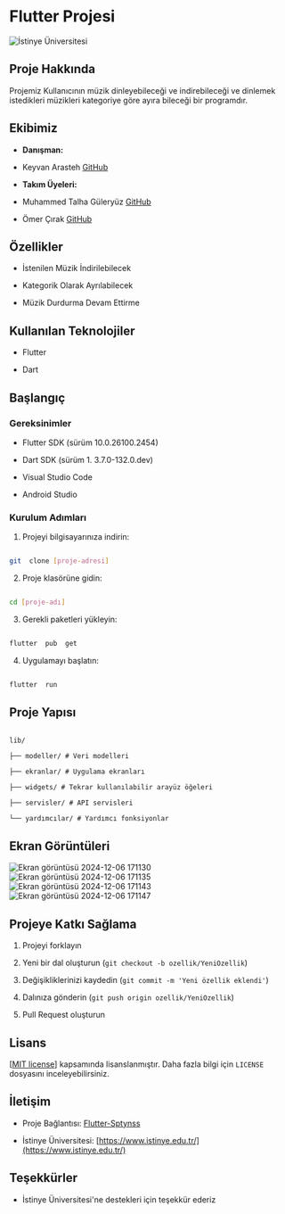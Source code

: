 
# Flutter Projesi

  

![İstinye Üniversitesi](https://www.unitededucation.com/linklogoch/istinye-university-logo.png)

  

## Proje Hakkında

Projemiz Kullanıcının müzik dinleyebileceği ve indirebileceği ve dinlemek istedikleri müzikleri kategoriye göre ayıra bileceği bir programdır.
  

## Ekibimiz

-  **Danışman:**
- Keyvan Arasteh [GitHub](https://github.com/keyvanarasteh)


-  **Takım Üyeleri:**
- Muhammed Talha Güleryüz  [GitHub](https://github.com/TalhaGuer)
- Ömer Çırak [GitHub](https://github.com/omercirak28)
## Özellikler

- İstenilen Müzik İndirilebilecek

- Kategorik Olarak Ayrılabilecek

- Müzik Durdurma Devam Ettirme
  

## Kullanılan Teknolojiler

- Flutter

- Dart
  

## Başlangıç

  

### Gereksinimler

- Flutter SDK (sürüm 10.0.26100.2454)

- Dart SDK (sürüm 1.  3.7.0-132.0.dev)

- Visual Studio Code 

- Android Studio  

### Kurulum Adımları

1. Projeyi bilgisayarınıza indirin:

```bash

git  clone [proje-adresi]

```

  

2. Proje klasörüne gidin:

```bash

cd [proje-adı]

```

  

3. Gerekli paketleri yükleyin:

```bash

flutter  pub  get

```

  

4. Uygulamayı başlatın:

```bash

flutter  run

```

  

## Proje Yapısı

```

lib/

├── modeller/ # Veri modelleri

├── ekranlar/ # Uygulama ekranları

├── widgets/ # Tekrar kullanılabilir arayüz öğeleri

├── servisler/ # API servisleri

└── yardımcılar/ # Yardımcı fonksiyonlar

```

  

## Ekran Görüntüleri

![Ekran görüntüsü 2024-12-06 171130](https://github.com/user-attachments/assets/af3861e9-4ae8-49ad-a51b-c32a8496235f)
![Ekran görüntüsü 2024-12-06 171135](https://github.com/user-attachments/assets/47828130-315a-48e5-a1c3-1801e5eb81cb)
![Ekran görüntüsü 2024-12-06 171143](https://github.com/user-attachments/assets/c47f3a3c-9554-4300-a88b-ae2733b7fa0c)
![Ekran görüntüsü 2024-12-06 171147](https://github.com/user-attachments/assets/23f28d9f-6b35-4010-b907-271c1eaf8f4b)

  

## Projeye Katkı Sağlama

1. Projeyi forklayın

2. Yeni bir dal oluşturun (`git checkout -b ozellik/YeniOzellik`)

3. Değişikliklerinizi kaydedin (`git commit -m 'Yeni özellik eklendi'`)

4. Dalınıza gönderin (`git push origin ozellik/YeniOzellik`)

5. Pull Request oluşturun

  

## Lisans

[[MIT license](https://github.com/TalhaGuer/Flutter-Sptynss#MIT-1-ov-file)] kapsamında lisanslanmıştır. Daha fazla bilgi için `LICENSE` dosyasını inceleyebilirsiniz.

  

## İletişim

- Proje Bağlantısı: [Flutter-Sptynss](https://github.com/TalhaGuer/Flutter-Sptynss)

- İstinye Üniversitesi: [https://www.istinye.edu.tr/](https://www.istinye.edu.tr/)

  

## Teşekkürler

- İstinye Üniversitesi'ne destekleri için teşekkür ederiz
  
  

